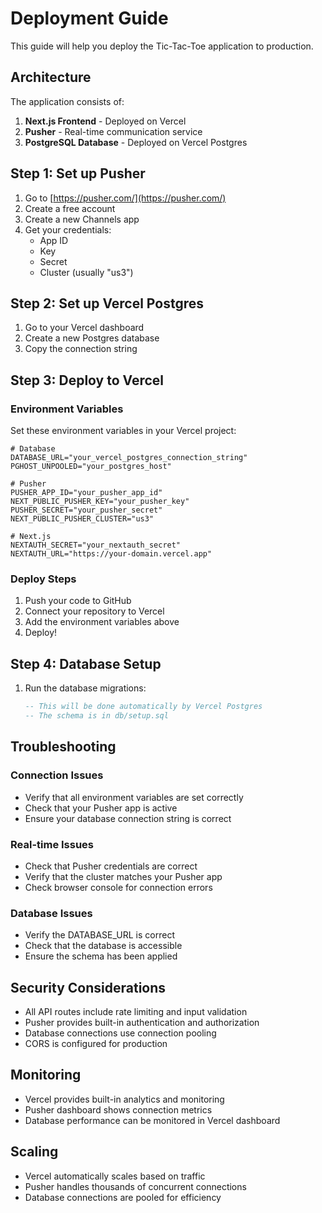 # Deployment Guide

This guide will help you deploy the Tic-Tac-Toe application to production.

## Architecture

The application consists of:
1. **Next.js Frontend** - Deployed on Vercel
2. **Pusher** - Real-time communication service
3. **PostgreSQL Database** - Deployed on Vercel Postgres

## Step 1: Set up Pusher

1. Go to [https://pusher.com/](https://pusher.com/)
2. Create a free account
3. Create a new Channels app
4. Get your credentials:
   - App ID
   - Key
   - Secret
   - Cluster (usually "us3")

## Step 2: Set up Vercel Postgres

1. Go to your Vercel dashboard
2. Create a new Postgres database
3. Copy the connection string

## Step 3: Deploy to Vercel

### Environment Variables

Set these environment variables in your Vercel project:

```env
# Database
DATABASE_URL="your_vercel_postgres_connection_string"
PGHOST_UNPOOLED="your_postgres_host"

# Pusher
PUSHER_APP_ID="your_pusher_app_id"
NEXT_PUBLIC_PUSHER_KEY="your_pusher_key"
PUSHER_SECRET="your_pusher_secret"
NEXT_PUBLIC_PUSHER_CLUSTER="us3"

# Next.js
NEXTAUTH_SECRET="your_nextauth_secret"
NEXTAUTH_URL="https://your-domain.vercel.app"
```

### Deploy Steps

1. Push your code to GitHub
2. Connect your repository to Vercel
3. Add the environment variables above
4. Deploy!

## Step 4: Database Setup

1. Run the database migrations:
   ```sql
   -- This will be done automatically by Vercel Postgres
   -- The schema is in db/setup.sql
   ```

## Troubleshooting

### Connection Issues
- Verify that all environment variables are set correctly
- Check that your Pusher app is active
- Ensure your database connection string is correct

### Real-time Issues
- Check that Pusher credentials are correct
- Verify that the cluster matches your Pusher app
- Check browser console for connection errors

### Database Issues
- Verify the DATABASE_URL is correct
- Check that the database is accessible
- Ensure the schema has been applied

## Security Considerations

- All API routes include rate limiting and input validation
- Pusher provides built-in authentication and authorization
- Database connections use connection pooling
- CORS is configured for production

## Monitoring

- Vercel provides built-in analytics and monitoring
- Pusher dashboard shows connection metrics
- Database performance can be monitored in Vercel dashboard

## Scaling

- Vercel automatically scales based on traffic
- Pusher handles thousands of concurrent connections
- Database connections are pooled for efficiency 